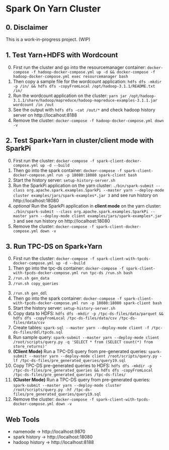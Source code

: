 # Spark On Yarn Cluster

## 0. Disclaimer

This is a work-in-progress project. (WIP)

## 1. Test Yarn+HDFS with Wordcount

0. First run the cluster and go into the resourcemanager container: `docker-compose -f hadoop-docker-compose.yml up -d && docker-compose -f hadoop-docker-compose.yml exec resourcemanager bash`
1. Then copy a sample file for the wordcount application: `hdfs dfs -mkdir -p /in/ && hdfs dfs -copyFromLocal /opt/hadoop-3.1.1/README.txt /in/`
2. Run the wordcount application on the cluster: `yarn jar /opt/hadoop-3.1.1/share/hadoop/mapreduce/hadoop-mapreduce-examples-3.1.1.jar wordcount /in /out`
3. See the output with `hdfs dfs -cat /out/*` and check hadoop history server on http://localhost:8188
4. Remove the cluster: `docker-compose -f hadoop-docker-compose.yml down -v`

## 2. Test Spark+Yarn in cluster/client mode with SparkPi

0. First run the cluster: `docker-compose -f spark-client-docker-compose.yml up -d --build`
1. Then go into the spark container: `docker-compose -f spark-client-docker-compose.yml run -p 18080:18080 spark-client bash`
2. Start the history server: `setup-history-server.sh`
3. Run the SparkPi application on the yarn cluster: `./bin/spark-submit --class org.apache.spark.examples.SparkPi --master yarn --deploy-mode cluster examples/jars/spark-examples*.jar 3` and see run history on http://localhost:18080
4. _optional_ Run the SparkPi application in **client mode** on the yarn cluster: `./bin/spark-submit --class org.apache.spark.examples.SparkPi --master yarn --deploy-mode client examples/jars/spark-examples*.jar 3` and see run history on http://localhost:18080
5. Remove the cluster: `docker-compose -f spark-client-docker-compose.yml down -v`

## 3. Run TPC-DS on Spark+Yarn

0. First run the cluster: `docker-compose -f spark-client-with-tpcds-docker-compose.yml up -d --build`
1. Then go into the tpc-ds container: `docker-compose -f spark-client-with-tpcds-docker-compose.yml run tpc-ds /run.sh bash`
  1. `/run.sh gen_data`
  2. `/run.sh copy_queries`
  <!-- + `/run.sh gen_queries` -> cannot be used in spark because of wrong templates-->
  3. `/run.sh gen_ddl`
2. Then go into the spark container: `docker-compose -f spark-client-with-tpcds-docker-compose.yml run -p 18080:18080 spark-client bash`
  1. Start the history server: `setup-history-server.sh`
  2. Copy data to HDFS: `hdfs dfs -mkdir -p /tpc-ds-files/data/parquet && hdfs dfs -copyFromLocal /tpc-ds-files/data/csv /tpc-ds-files/data/csv`
  3. Create tables: `spark-sql --master yarn --deploy-mode client -f /tpc-ds-files/ddl/tpcds.sql`
  4. Run sample query: `spark-submit --master yarn --deploy-mode client /root/scripts/query.py -q 'SELECT * from (SELECT count(*) from store_returns)'`
  5. **(Client Mode)** Run a TPC-DS query from pre-generated queries: `spark-submit --master yarn --deploy-mode client /root/scripts/query.py -lf /tpc-ds-files/pre_generated_queries/query19.sql`
  6. Copy TPC-DS pre-generated queries to HDFS: `hdfs dfs -mkdir -p /tpc-ds-files/pre_generated_queries && hdfs dfs -copyFromLocal /tpc-ds-files/pre_generated_queries /tpc-ds-files/`
  7. **(Cluster Mode)** Run a TPC-DS query from pre-generated queries: `spark-submit --master yarn --deploy-mode cluster /root/scripts/query.py -hf /tpc-ds-files/pre_generated_queries/query19.sql`
3. Remove the cluster: `docker-compose -f spark-client-with-tpcds-docker-compose.yml down -v`

## Web Tools
* namenode -> http://localhost:9870
* spark history -> http://localhost:18080
* hadoop history -> http://localhost:8188
